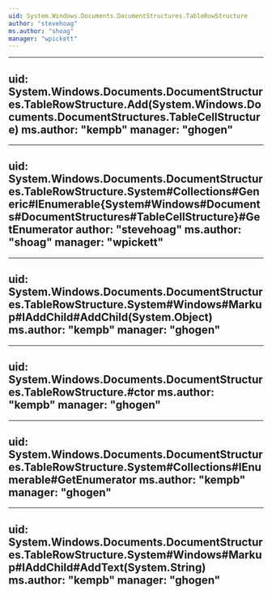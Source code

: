 ```yaml
---
uid: System.Windows.Documents.DocumentStructures.TableRowStructure
author: "stevehoag"
ms.author: "shoag"
manager: "wpickett"
---
```


---
uid: System.Windows.Documents.DocumentStructures.TableRowStructure.Add(System.Windows.Documents.DocumentStructures.TableCellStructure)
ms.author: "kempb"
manager: "ghogen"
---

---
uid: System.Windows.Documents.DocumentStructures.TableRowStructure.System#Collections#Generic#IEnumerable{System#Windows#Documents#DocumentStructures#TableCellStructure}#GetEnumerator
author: "stevehoag"
ms.author: "shoag"
manager: "wpickett"
---

---
uid: System.Windows.Documents.DocumentStructures.TableRowStructure.System#Windows#Markup#IAddChild#AddChild(System.Object)
ms.author: "kempb"
manager: "ghogen"
---

---
uid: System.Windows.Documents.DocumentStructures.TableRowStructure.#ctor
ms.author: "kempb"
manager: "ghogen"
---

---
uid: System.Windows.Documents.DocumentStructures.TableRowStructure.System#Collections#IEnumerable#GetEnumerator
ms.author: "kempb"
manager: "ghogen"
---

---
uid: System.Windows.Documents.DocumentStructures.TableRowStructure.System#Windows#Markup#IAddChild#AddText(System.String)
ms.author: "kempb"
manager: "ghogen"
---
